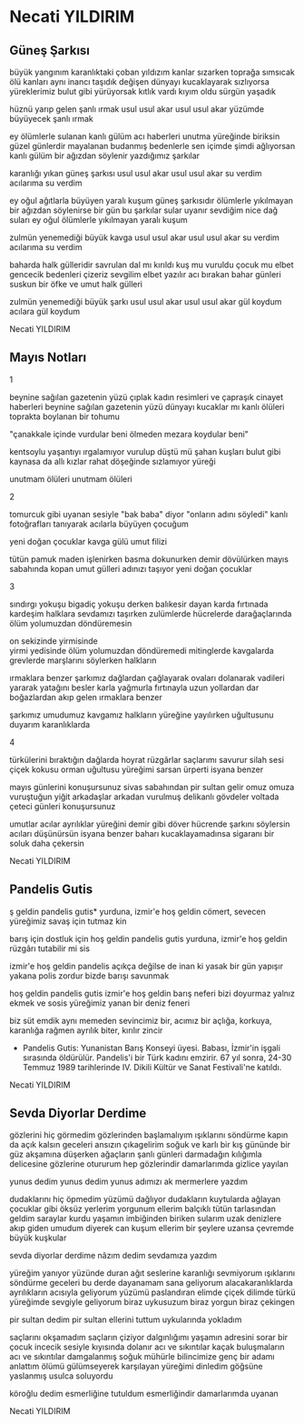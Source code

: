 # Necati YILDIRIM

##  Güneş Şarkısı

büyük yangınım karanlıktaki çoban yıldızım
kanlar sızarken toprağa sımsıcak ölü kanları
aynı inancı taşıdık değişen dünyayı kucaklayarak
sızlıyorsa yüreklerimiz bulut gibi yürüyorsak
kıtlık vardı kıyım oldu sürgün yaşadık

hüznü yarıp gelen şanlı ırmak
usul usul akar usul usul akar
yüzümde büyüyecek şanlı ırmak

ey ölümlerle sulanan kanlı gülüm
acı haberleri unutma yüreğinde biriksin
güzel günlerdir mayalanan budanmış bedenlerle
sen içimde şimdi ağlıyorsan kanlı gülüm
bir ağızdan söylenir yazdığımız şarkılar

karanlığı yıkan güneş şarkısı
usul usul akar usul usul akar
su verdim acılarıma su verdim

ey oğul ağıtlarla büyüyen yaralı kuşum
güneş şarkısıdır ölümlerle yıkılmayan
bir ağızdan söylenirse bir gün bu şarkılar
sular uyanır sevdiğim nice dağ suları
ey oğul ölümlerle yıkılmayan yaralı kuşum

zulmün yenemediği büyük kavga
usul usul akar usul usul akar
su verdim acılarıma su verdim

baharda halk gülleridir savrulan
dal mı kırıldı kuş mu vuruldu çocuk mu
elbet gencecik bedenleri çizeriz sevgilim
elbet yazılır acı bırakan bahar günleri
suskun bir öfke ve umut halk gülleri

zulmün yenemediği büyük şarkı
usul usul akar usul usul akar
gül koydum acılara gül koydum

Necati YILDIRIM

## Mayıs Notları

1

beynine sağılan gazetenin yüzü 
çıplak kadın resimleri 
ve çapraşık cinayet haberleri 
beynine sağılan gazetenin yüzü 
dünyayı kucaklar mı kanlı ölüleri 
toprakta boylanan bir tohumu 

"çanakkale içinde vurdular beni 
ölmeden mezara koydular beni" 

kentsoylu yaşantıyı ırgalamıyor 
vurulup düştü mü şahan kuşları 
bulut gibi kaynasa da allı kızlar 
rahat döşeğinde sızlamıyor yüreği 

unutmam ölüleri unutmam ölüleri 



2 

tomurcuk gibi uyanan sesiyle 
"bak baba" diyor 
"onların adını söyledi" 
kanlı fotoğrafları tanıyarak 
acılarla büyüyen çocuğum 

yeni doğan çocuklar 
kavga gülü umut filizi 

tütün pamuk maden işlenirken 
basma dokunurken demir dövülürken 
mayıs sabahında kopan umut gülleri 
adınızı taşıyor yeni doğan çocuklar 



3

sındırgı yokuşu 
          bigadiç yokuşu derken 
balıkesir 
dayan karda fırtınada kardeşim 
halklara sevdamızı taşırken 
zulümlerde 
          hücrelerde 
                    darağaçlarında 
ölüm yolumuzdan döndüremesin 

on sekizinde
          yirmisinde  
                 yirmi yedisinde
ölüm yolumuzdan döndüremedi
mitinglerde kavgalarda grevlerde
marşlarını söylerken halkların    

ırmaklara benzer şarkımız 
dağlardan çağlayarak 
          ovaları dolanarak 
                 vadileri yararak 
yatağını besler 
karla yağmurla fırtınayla 
uzun yollardan 
dar boğazlardan 
akıp gelen ırmaklara benzer 


şarkımız 
        umudumuz 
                   kavgamız 
halkların yüreğine yayılırken 
uğultusunu duyarım karanlıklarda 



4

türkülerini bıraktığın dağlarda
hoyrat rüzgârlar saçlarımı savurur
silah sesi
         çiçek kokusu
                   orman uğultusu
yüreğimi sarsan ürperti
isyana benzer

mayıs günlerini konuşursunuz
sivas sabahından pir sultan gelir
omuz omuza vuruştuğun yiğit arkadaşlar
arkadan vurulmuş delikanlı gövdeler
voltada çeteci günleri konuşursunuz

umutlar
        acılar
             ayrılıklar
yüreğini demir gibi döver hücrende
şarkını söylersin acıları düşünürsün
isyana benzer baharı kucaklayamadınsa
sigaranı bir soluk daha çekersin

Necati YILDIRIM

## Pandelis Gutis

ş geldin pandelis gutis*
yurduna, izmir'e hoş geldin
cömert, sevecen yüreğimiz
savaş için tutmaz kin

barış için dostluk için
hoş geldin pandelis gutis
yurduna, izmir'e hoş geldin
rüzgârı tutabilir mi sis

izmir'e hoş geldin pandelis
açıkça değilse de inan ki yasak
bir gün yapışır yakana polis
zordur bizde barışı savunmak

hoş geldin pandelis gutis
izmir'e hoş geldin barış neferi
bizi doyurmaz yalnız ekmek ve sosis
yüreğimiz yanan bir deniz feneri

biz süt emdik aynı memeden
sevincimiz bir, acımız bir
açlığa, korkuya, karanlığa rağmen
ayrılık biter, kırılır zincir





* Pandelis Gutis: Yunanistan Barış Konseyi üyesi. 
Babası, İzmir'in işgali sırasında öldürülür. 
Pandelis'i bir Türk kadını emzirir. 
67 yıl sonra, 24-30 Temmuz 1989 tarihlerinde 
IV. Dikili Kültür ve Sanat Festivali'ne katıldı.

Necati YILDIRIM

## Sevda Diyorlar Derdime

gözlerini hiç görmedim gözlerinden başlamalıyım
ışıklarını söndürme kapın da açık kalsın geceleri
ansızın çıkagelirim soğuk ve karlı bir kış gününde
bir güz akşamına düşerken ağaçların şanlı günleri
darmadağın kılığımla delicesine gözlerine otururum
hep gözlerindir damarlarımda gizlice yayılan

yunus dedim yunus dedim yunus
adımızı ak mermerlere yazdım

dudaklarını hiç öpmedim yüzümü dağlıyor dudakların
kuytularda ağlayan çocuklar gibi öksüz yerlerim
yorgunum ellerim balçıklı tütün tarlasından geldim
saraylar kurdu yaşamın imbiğinden biriken sularım
uzak denizlere akıp giden umudum diyerek can kuşum
ellerim bir şeylere uzansa çevremde büyük kuşkular

sevda diyorlar derdime
nâzım dedim sevdamıza yazdım

yüreğim yanıyor yüzünde duran ağıt seslerine
karanlığı sevmiyorum ışıklarını söndürme geceleri
bu derde dayanamam sana geliyorum alacakaranlıklarda
ayrılıkların acısıyla geliyorum yüzümü paslandıran
elimde çiçek dilimde türkü yüreğimde sevgiyle geliyorum
biraz uykusuzum biraz yorgun biraz çekingen

pir sultan dedim pir sultan
ellerini tuttum uykularında yokladım

saçlarını okşamadım saçların çiziyor dalgınlığımı
yaşamın adresini sorar bir çocuk incecik sesiyle
kıyısında dolanır acı ve sıkıntılar kaçak buluşmaların
acı ve sıkıntılar damgalanmış soğuk mühürle bilincimize
genç bir adamı anlattım ölümü gülümseyerek karşılayan
yüreğimi dinledim göğsüne yaslanmış usulca soluyordu

köroğlu dedim esmerliğine tutuldum
esmerliğindir damarlarımda uyanan

Necati YILDIRIM